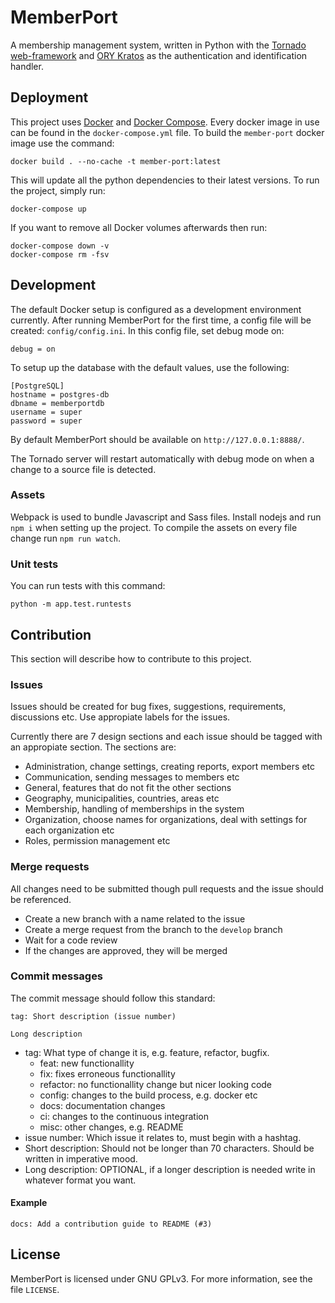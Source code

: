 # MemberPort

A membership management system, written in Python with the [Tornado web-framework](https://www.tornadoweb.org/en/stable/) and [ORY Kratos](https://www.ory.sh/kratos) as the authentication and identification handler.

## Deployment

This project uses [Docker](https://www.docker.com/) and [Docker Compose](https://docs.docker.com/compose/). Every docker image in use can be found in the `docker-compose.yml` file. To build the `member-port` docker image use the command:

```
docker build . --no-cache -t member-port:latest
```

This will update all the python dependencies to their latest versions. To run the project, simply run:

```
docker-compose up
```

If you want to remove all Docker volumes afterwards then run:

```
docker-compose down -v
docker-compose rm -fsv
```

## Development

The default Docker setup is configured as a development environment currently. After running MemberPort for the first time, a config file will be created: `config/config.ini`. In this config file, set debug mode on:

```
debug = on
```

To setup up the database with the default values, use the following:

```
[PostgreSQL]
hostname = postgres-db
dbname = memberportdb
username = super
password = super
```

By default MemberPort should be available on `http://127.0.0.1:8888/`.

The Tornado server will restart automatically with debug mode on when a change to a source file is detected.

### Assets

Webpack is used to bundle Javascript and Sass files. Install nodejs and run `npm i` when setting up the project. To compile the assets on every file change run `npm run watch`.

### Unit tests

You can run tests with this command:

```
python -m app.test.runtests
```

## Contribution

This section will describe how to contribute to this project.

### Issues

Issues should be created for bug fixes, suggestions, requirements, discussions etc. Use appropiate labels for the issues.

Currently there are 7 design sections and each issue should be tagged with an appropiate section. The sections are:

- Administration, change settings, creating reports, export members etc
- Communication, sending messages to members etc
- General, features that do not fit the other sections
- Geography, municipalities, countries, areas etc
- Membership, handling of memberships in the system
- Organization, choose names for organizations, deal with settings for each organization etc
- Roles, permission management etc

### Merge requests

All changes need to be submitted though pull requests and the issue should be referenced.

- Create a new branch with a name related to the issue
- Create a merge request from the branch to the `develop` branch
- Wait for a code review
- If the changes are approved, they will be merged

### Commit messages

The commit message should follow this standard:

```
tag: Short description (issue number)

Long description
```

* tag: What type of change it is, e.g. feature, refactor, bugfix.
  - feat: new functionallity
  - fix: fixes erroneous functionallity
  - refactor: no functionallity change but nicer looking code
  - config: changes to the build process, e.g. docker etc
  - docs: documentation changes
  - ci: changes to the continuous integration
  - misc: other changes, e.g. README
* issue number: Which issue it relates to, must begin with a hashtag.
* Short description: Should not be longer than 70 characters. Should be written in imperative mood.
* Long description: OPTIONAL, if a longer description is needed write in whatever format you want.

#### Example

```
docs: Add a contribution guide to README (#3)
```

## License

MemberPort is licensed under GNU GPLv3. For more information, see the file `LICENSE`. 